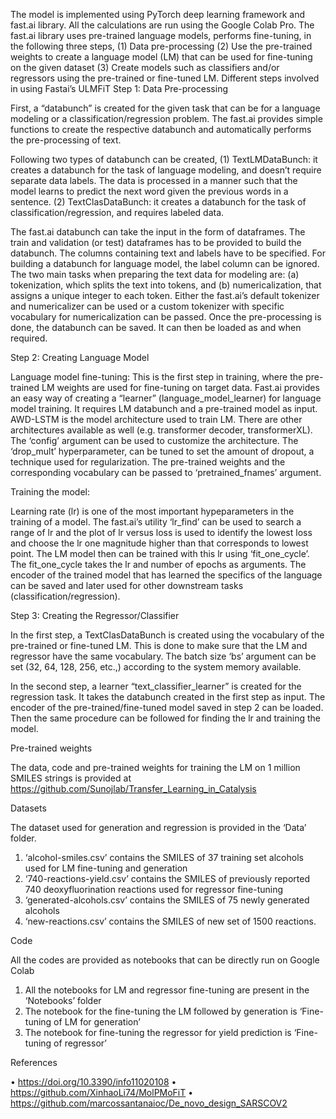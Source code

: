 The model is implemented using PyTorch deep learning framework and fast.ai library. All the calculations are run using the Google Colab Pro. The fast.ai library uses pre-trained language models, performs fine-tuning, in the following three steps,
(1) Data pre-processing
(2) Use the pre-trained weights to create a language model (LM) that can be used for fine-tuning on the given dataset
(3) Create models such as classifiers and/or regressors using the pre-trained or fine-tuned LM.
Different steps involved in using Fastai’s ULMFiT 
Step 1: Data Pre-processing

First, a “databunch” is created for the given task that can be for a language modeling or a classification/regression problem. The fast.ai provides simple functions to create the respective databunch and automatically performs the pre-processing of text. 
 
Following two types of databunch can be created,
(1) TextLMDataBunch: it creates a databunch for the task of language modeling, and doesn’t require separate data labels. The data is processed in a manner such that the model learns to predict the next word given the previous words in a sentence.
(2) TextClasDataBunch: it creates a databunch for the task of classification/regression, and requires labeled data. 

The fast.ai databunch can take the input in the form of dataframes. The train and validation (or test) dataframes has to be provided to build the databunch. The columns containing text and labels have to be specified. For building a databunch for language model, the label column can be ignored. The two main tasks when preparing the text data for modeling are: (a) tokenization, which splits the text into tokens, and (b) numericalization, that assigns a unique integer to each token. Either the fast.ai’s default tokenizer and numericalizer can be used or a custom tokenizer with specific vocabulary for numericalization can be passed. Once the pre-processing is done, the databunch can be saved. It can then be loaded as and when required.
 
Step 2: Creating Language Model

Language model fine-tuning:
This is the first step in training, where the pre-trained LM weights are used for fine-tuning on target data. Fast.ai provides an easy way of creating a “learner” (language_model_learner) for language model training. It requires LM databunch and a pre-trained model as input. AWD-LSTM is the model architecture used to train LM. There are other architectures available as well (e.g. transformer decoder, transformerXL). The ‘config’ argument can be used to customize the architecture. The ‘drop_mult’ hyperparameter, can be tuned to set the amount of dropout, a technique used for regularization. The pre-trained weights and the corresponding vocabulary can be passed to ‘pretrained_fnames’ argument.

Training the model:

Learning rate (lr) is one of the most important hypeparameters in the training of a model. The fast.ai’s utility ‘lr_find’ can be used to search a range of lr and the plot of lr versus loss is used to identify the lowest loss and choose the lr one magnitude higher than that corresponds to lowest point. The LM model then can be trained with this lr using ‘fit_one_cycle’. The fit_one_cycle takes the lr and number of epochs as arguments.
The encoder of the trained model that has learned the specifics of the language can be saved and later used for other downstream tasks (classification/regression). 
 
Step 3: Creating the Regressor/Classifier

In the first step, a TextClasDataBunch is created using the vocabulary of the pre-trained or fine-tuned LM. This is done to make sure that the LM and regressor have the same vocabulary. The batch size ‘bs’ argument can be set (32, 64, 128, 256, etc.,) according to the system memory available.
 
In the second step, a learner “text_classifier_learner” is created for the regression task. It takes the databunch created in the first step as input. The encoder of the pre-trained/fine-tuned model saved in step 2 can be loaded. Then the same procedure can be followed for finding the lr and training the model. 

Pre-trained weights

The data, code and pre-trained weights for training the LM on 1 million SMILES strings is provided at https://github.com/Sunojlab/Transfer_Learning_in_Catalysis

Datasets

The dataset used for generation and regression is provided in the ‘Data’ folder. 
1.	‘alcohol-smiles.csv’ contains the SMILES of 37 training set alcohols used for LM fine-tuning and generation
2.	‘740-reactions-yield.csv’ contains the SMILES of previously reported 740 deoxyfluorination reactions used for regressor fine-tuning
3.	‘generated-alcohols.csv’ contains the SMILES of 75 newly generated alcohols
4.	‘new-reactions.csv’ contains the SMILES of new set of 1500 reactions.

Code

All the codes are provided as notebooks that can be directly run on Google Colab 
1.	All the notebooks for LM and regressor fine-tuning are present in the ‘Notebooks’ folder
2.	The notebook for the fine-tuning the LM followed by generation is ‘Fine-tuning of LM for generation’
3.	The notebook for fine-tuning the regressor for yield prediction is ‘Fine-tuning of regressor’

References

•	https://doi.org/10.3390/info11020108
•	https://github.com/XinhaoLi74/MolPMoFiT
•	https://github.com/marcossantanaioc/De_novo_design_SARSCOV2
